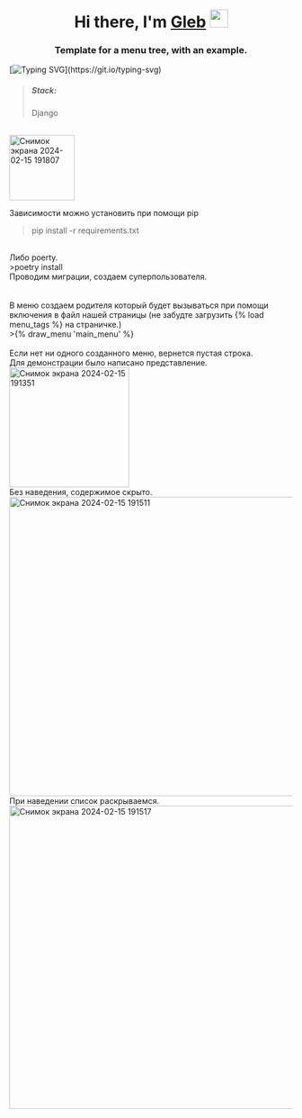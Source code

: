 <h1 align="center">Hi there, I'm <a href="https://gitlab.com/frutez/" target="_blank">Gleb</a>
<img src="https://github.com/blackcater/blackcater/raw/main/images/Hi.gif" height="32"/></h1>
<h3 align="center">Template for a menu tree, with an example.</h3>

[![Typing SVG](https://readme-typing-svg.herokuapp.com?color=%2336BCF7&lines=\(\(\(\(\(:++^_^++:\)\)\)\)\))](https://git.io/typing-svg)

><h5> Stack:</h5>Django
<br>

<img width="116" alt="Снимок экрана 2024-02-15 191807" src="https://github.com/NovaCript/UpTrader/assets/114811823/da464410-c06f-49c8-beae-9608d5a64a36">


Зависимости можно установить при помощи pip
 >pip install -r requirements.txt
<br>
Либо poerty.
<br>
 >poetry install
<br>
Проводим миграции, создаем суперпользователя.
<br>
<br>
<br>
В меню создаем родителя который будет вызываться при помощи включения в файл нашей страницы (не забудте загрузить {% load menu_tags %} на страничке.)<br>
  >{% draw_menu 'main_menu' %}
<br>
<br>
Если нет ни одного созданного меню, вернется пустая строка.
<br>
Для демонстрации было написано представление. <br>
<img width="213" alt="Снимок экрана 2024-02-15 191351" src="https://github.com/NovaCript/UpTrader/assets/114811823/3daba4d9-edfc-4a4f-a970-a3e4ac56f061">
<br>
Без наведения, содержимое скрыто.<br>
<img width="532" alt="Снимок экрана 2024-02-15 191511" src="https://github.com/NovaCript/UpTrader/assets/114811823/51faa4b2-0ca6-49d2-9c51-2b6056877a01">
<br>
При наведении список раскрываемся.<br>
<img width="539" alt="Снимок экрана 2024-02-15 191517" src="https://github.com/NovaCript/UpTrader/assets/114811823/a44192e2-1bd5-4d6c-bbbc-2f26ef745ab3">
<br>
